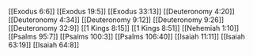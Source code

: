 [[Exodus 6:6]]
[[Exodus 19:5]]
[[Exodus 33:13]]
[[Deuteronomy 4:20]]
[[Deuteronomy 4:34]]
[[Deuteronomy 9:12]]
[[Deuteronomy 9:26]]
[[Deuteronomy 32:9]]
[[1 Kings 8:15]]
[[1 Kings 8:51]]
[[Nehemiah 1:10]]
[[Psalms 95:7]]
[[Psalms 100:3]]
[[Psalms 106:40]]
[[Isaiah 11:11]]
[[Isaiah 63:19]]
[[Isaiah 64:8]]
